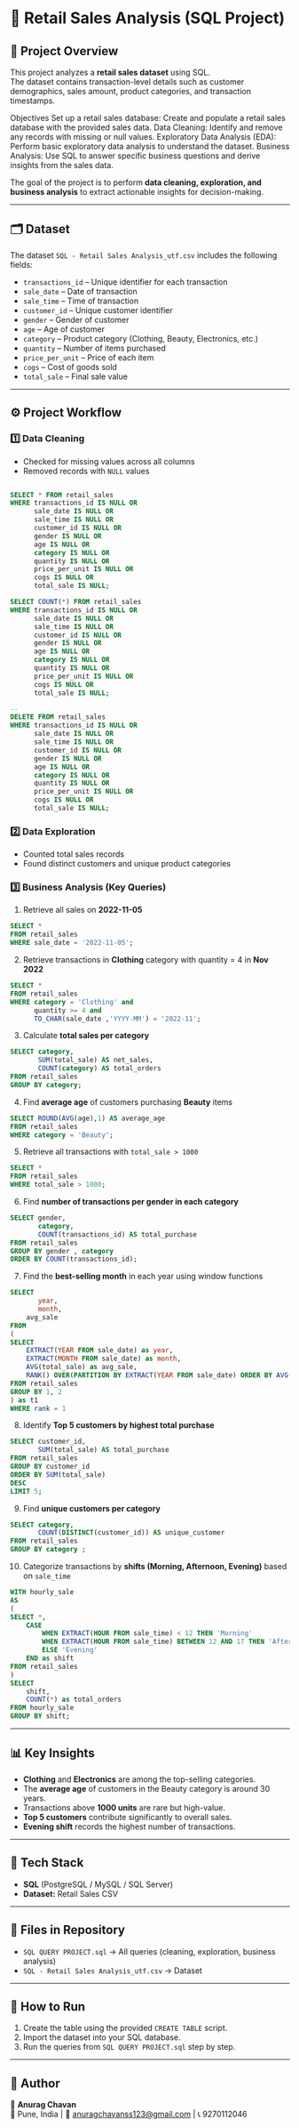 # 🛒 Retail Sales Analysis (SQL Project)

## 📌 Project Overview
This project analyzes a **retail sales dataset** using SQL.  
The dataset contains transaction-level details such as customer demographics, sales amount, product categories, and transaction timestamps.  

Objectives
Set up a retail sales database: Create and populate a retail sales database with the provided sales data.
Data Cleaning: Identify and remove any records with missing or null values.
Exploratory Data Analysis (EDA): Perform basic exploratory data analysis to understand the dataset.
Business Analysis: Use SQL to answer specific business questions and derive insights from the sales data.

The goal of the project is to perform **data cleaning, exploration, and business analysis** to extract actionable insights for decision-making.

---

## 🗂 Dataset
The dataset `SQL - Retail Sales Analysis_utf.csv` includes the following fields:

- `transactions_id` – Unique identifier for each transaction  
- `sale_date` – Date of transaction  
- `sale_time` – Time of transaction  
- `customer_id` – Unique customer identifier  
- `gender` – Gender of customer  
- `age` – Age of customer  
- `category` – Product category (Clothing, Beauty, Electronics, etc.)  
- `quantity` – Number of items purchased  
- `price_per_unit` – Price of each item  
- `cogs` – Cost of goods sold  
- `total_sale` – Final sale value  

---

## ⚙️ Project Workflow

### 1️⃣ Data Cleaning
- Checked for missing values across all columns  
- Removed records with `NULL` values

```sql

SELECT * FROM retail_sales
WHERE transactions_id IS NULL OR 
	  sale_date IS NULL OR	
	  sale_time IS NULL OR	
	  customer_id IS NULL OR	
	  gender IS NULL OR 	
	  age IS NULL OR	
	  category IS NULL OR	
	  quantity IS NULL OR	
	  price_per_unit IS NULL OR	
	  cogs IS NULL OR	
	  total_sale IS NULL;

SELECT COUNT(*) FROM retail_sales
WHERE transactions_id IS NULL OR 
	  sale_date IS NULL OR	
	  sale_time IS NULL OR	
	  customer_id IS NULL OR	
	  gender IS NULL OR 	
	  age IS NULL OR	
	  category IS NULL OR	
	  quantity IS NULL OR	
	  price_per_unit IS NULL OR	
	  cogs IS NULL OR	
	  total_sale IS NULL;

-- 
DELETE FROM retail_sales
WHERE transactions_id IS NULL OR 
	  sale_date IS NULL OR	
	  sale_time IS NULL OR	
	  customer_id IS NULL OR	
	  gender IS NULL OR 	
	  age IS NULL OR	
	  category IS NULL OR	
	  quantity IS NULL OR	
	  price_per_unit IS NULL OR	
	  cogs IS NULL OR	
	  total_sale IS NULL;

```   

### 2️⃣ Data Exploration
- Counted total sales records  
- Found distinct customers and unique product categories  

### 3️⃣ Business Analysis (Key Queries)
1. Retrieve all sales on **2022-11-05**
```sql
SELECT * 
FROM retail_sales
WHERE sale_date = '2022-11-05';
```
2. Retrieve transactions in **Clothing** category with quantity = 4 in **Nov 2022**  
```sql
SELECT * 
FROM retail_sales
WHERE category = 'Clothing' and 
      quantity >= 4 and 
	  TO_CHAR(sale_date ,'YYYY-MM') = '2022-11';
```
3. Calculate **total sales per category**  
```sql
SELECT category,
       SUM(total_sale) AS net_sales,
       COUNT(category) AS total_orders
FROM retail_sales
GROUP BY category;
```
4. Find **average age** of customers purchasing **Beauty** items  
```sql
SELECT ROUND(AVG(age),1) AS average_age
FROM retail_sales
WHERE category = 'Beauty';
```
5. Retrieve all transactions with `total_sale > 1000`  
```sql
SELECT * 
FROM retail_sales
WHERE total_sale > 1000;
```
6. Find **number of transactions per gender in each category**  
```sql
SELECT gender,
       category, 
       COUNT(transactions_id) AS total_purchase
FROM retail_sales
GROUP BY gender , category
ORDER BY COUNT(transactions_id);
```
7. Find the **best-selling month** in each year using window functions  
```sql
SELECT 
       year,
       month,
    avg_sale
FROM 
(    
SELECT 
    EXTRACT(YEAR FROM sale_date) as year,
    EXTRACT(MONTH FROM sale_date) as month,
    AVG(total_sale) as avg_sale,
    RANK() OVER(PARTITION BY EXTRACT(YEAR FROM sale_date) ORDER BY AVG(total_sale) DESC) as rank
FROM retail_sales
GROUP BY 1, 2
) as t1
WHERE rank = 1
```
8. Identify **Top 5 customers by highest total purchase**  
```sql
SELECT customer_id, 
       SUM(total_sale) AS total_purchase 
FROM retail_sales
GROUP BY customer_id
ORDER BY SUM(total_sale)
DESC
LIMIT 5;
```
9. Find **unique customers per category**  
```sql
SELECT category, 
       COUNT(DISTINCT(customer_id)) AS unique_customer
FROM retail_sales
GROUP BY category ;
```
10. Categorize transactions by **shifts (Morning, Afternoon, Evening)** based on `sale_time`  
```sql
WITH hourly_sale
AS
(
SELECT *,
    CASE
        WHEN EXTRACT(HOUR FROM sale_time) < 12 THEN 'Morning'
        WHEN EXTRACT(HOUR FROM sale_time) BETWEEN 12 AND 17 THEN 'Afternoon'
        ELSE 'Evening'
    END as shift
FROM retail_sales
)
SELECT 
    shift,
    COUNT(*) as total_orders    
FROM hourly_sale
GROUP BY shift;
```
---

## 📊 Key Insights
- **Clothing** and **Electronics** are among the top-selling categories.  
- The **average age** of customers in the Beauty category is around 30 years.  
- Transactions above **1000 units** are rare but high-value.  
- **Top 5 customers** contribute significantly to overall sales.  
- **Evening shift** records the highest number of transactions.  

---

## 🚀 Tech Stack
- **SQL** (PostgreSQL / MySQL / SQL Server)  
- **Dataset:** Retail Sales CSV  

---

## 📁 Files in Repository
- `SQL QUERY PROJECT.sql` → All queries (cleaning, exploration, business analysis)  
- `SQL - Retail Sales Analysis_utf.csv` → Dataset  

---

## 📌 How to Run
1. Create the table using the provided `CREATE TABLE` script.  
2. Import the dataset into your SQL database.  
3. Run the queries from `SQL QUERY PROJECT.sql` step by step.  

---

## 📝 Author
👤 **Anurag Chavan**  
📍 Pune, India | 📧 anuragchavanss123@gmail.com | 📞 9270112046  
